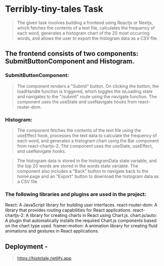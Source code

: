 # Terribly-tiny-tales Task
> The given task involves building a frontend using Reactjs or Nextjs, which fetches the contents of a text file, calculates the frequency of each word, generates a histogram chart of the 20 most occurring words, and allows the user to export the histogram data as a CSV file.

## The frontend consists of two components: SubmitButtonComponent and Histogram.

### SubmitButtonComponent:
> The component renders a "Submit" button. On clicking the button, the loadHandle function is triggered, which toggles the isLoading state and navigates to the "/submit" route using the navigate function. The component uses the useState and useNavigate hooks from react-router-dom.

### Histogram:
> The component fetches the contents of the text file using the useEffect hook, processes the text data to calculate the frequency of each word, and generates a histogram chart using the Bar component from react-chartjs-2. The component uses the useState, useEffect, and useNavigate hooks.

> The histogram data is stored in the histogramData state variable, and the top 20 words are stored in the words state variable. The component also includes a "Back" button to navigate back to the home page and an "Export" button to download the histogram data as a CSV file.

### The following libraries and plugins are used in the project:

React: A JavaScript library for building user interfaces.
react-router-dom: A library that provides routing capabilities for React applications.
react-chartjs-2: A library for creating charts in React using Chart.js.
chart.js/auto: A plugin that automatically installs the required Chart.js components based on the chart type used.
framer-motion: A animation library for creating fluid animations and gestures in React applications.

## Deployment - 
> https://histotale.netlify.app
